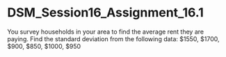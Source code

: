 # DSM_Session16_Assignment_16.1


You survey households in your area to find the average rent they are paying. Find the standard deviation from the following data:
$1550, $1700, $900, $850, $1000, $950
